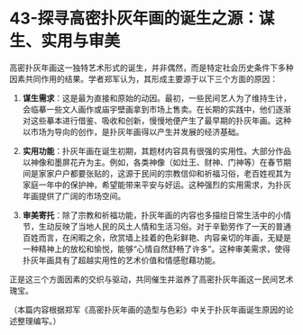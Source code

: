 # 43-探寻高密扑灰年画的诞生之源：谋生、实用与审美

高密扑灰年画这一独特艺术形式的诞生，并非偶然，而是特定社会历史条件下多种因素共同作用的结果。学者郑军认为，其形成主要源于以下三个方面的原因：

1.  **谋生需求**：这是最为直接和原始的动因。最初，一些民间艺人为了维持生计，会临摹一些文人画作或庙宇壁画拿到市场上售卖。在长期的实践中，他们逐渐对这些摹本进行借鉴、吸收和创新，慢慢地便产生了最早期的扑灰年画。这种以市场为导向的创作，是扑灰年画得以产生并发展的经济基础。

2.  **实用功能**：扑灰年画在诞生初期，其题材内容具有很强的实用性。大部分作品以神像和墨屏花卉为主。例如，各类神像（如灶王、财神、门神等）在春节期间是家家户户都要张贴的，这源于民间的宗教信仰和祈福习俗，老百姓视其为家庭一年中的保护神，希望能带来平安与好运。这种强烈的实用需求，为扑灰年画提供了广阔的市场空间。

3.  **审美寄托**：除了宗教和祈福功能，扑灰年画的内容也多描绘日常生活中的小情节，生动反映了当地人民的风土人情和生活习俗。对于辛勤劳作了一天的普通百姓而言，在闲暇之余，欣赏墙上挂着的色彩鲜艳、内容亲切的年画，无疑是一种精神上的放松和愉悦，能够“心情自然舒畅了许多”。这种审美需求，使得扑灰年画具有了超越实用性的艺术价值和情感慰藉功能。

正是这三个方面因素的交织与驱动，共同催生并滋养了高密扑灰年画这一民间艺术瑰宝。

（本篇内容根据郑军《高密扑灰年画的造型与色彩》中关于扑灰年画诞生原因的论述整理编写。）
